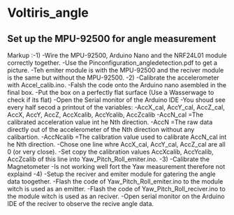 # Voltiris_angle

## Set up the MPU-92500 for angle measurement
Markup :-1)
            -Wire the MPU-92500, Arduino Nano and the NRF24L01 module correctly together.
              -Use the Pinconfiguration_angledetection.pdf to get a picture.
              -Teh emiter module is with the MPU-92500 and the reciver module is the same but without the MPU-92500.
          -2)
            -Calibrate the accelerometer with Accel_calib.ino.
              -Falsh the code onto the Arduino nano asembled in the final box.
              -Put the box on a perfectly flat surface (Use a Wasserwage to check if its flat)
              -Open the Serial monitor of the Arduino IDE
              -You shoud see every half secod a printout of the variables:
              -AccX_cal, AccY_cal, AccZ_cal, AccX, AccY, AccZ,   AccXcalib, AccYcalib, AccZcalib
              -AccN_cal  =The calibrated acceleration value int he Nth direction.
              -AccN      =The raw data directly out of the accelerometer of the Nth direction without any calibartion.
              -AccNcalib =The calibration value used to calibrate AccN_cal int he Nth direction.
              -Chose one line whre AccX_cal, AccY_cal, AccZ_cal are all 0 (or very close).
              -Set copy the calibration values AccXcalib, AccYcalib, AccZcalib of this line into Yaw_Pitch_Roll_emiter.ino.
          -3)
            -Calibrate the Magnetometer
              -Is not working well fort the Yaw measurement therefore not explaind
          -4)
            -Setup the reciver and emiter module for gatering the angle data toogether.
              -Flash the code of Yaw_Pitch_Roll_emiter.ino to the module witch is used as an emitter.
              -Flash the code of Yaw_Pitch_Roll_reciver.ino to the module witch is used as an reciver.
              -Open serial monitor on the Arduino IDE of the reciver to observe the recive angle data. 
  
